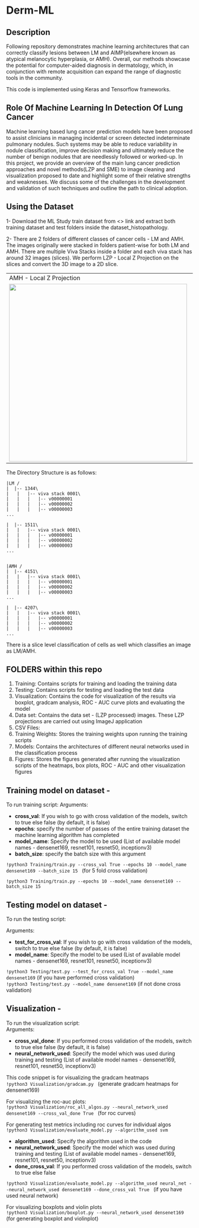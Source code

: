 # Derm-ML
## Description

Following repository demonstrates machine learning architectures that can correctly classify lesions between LM and AIMP(elsewhere known as atypical melanocytic hyperplasia, or AMH). Overall, our methods showcase the potential for computer-aided diagnosis in dermatology, which, in conjunction with remote acquisition can expand the range of diagnostic tools in the community. 


This code is implemented using Keras and Tensorflow frameworks.

## Role Of Machine Learning In Detection Of Lung Cancer

Machine learning based lung cancer prediction models have been proposed to assist clinicians in managing incidental or screen detected indeterminate pulmonary nodules. Such systems may be able to reduce variability in nodule classification, improve decision making and ultimately reduce the number of benign nodules that are needlessly followed or worked-up. In this project, we provide an overview of the main lung cancer prediction approaches and novel methods(LZP and SME) to image cleaning and visualization proposed to date and highlight some of their relative strengths and weaknesses. We discuss some of the challenges in the development and validation of such techniques and outline the path to clinical adoption.

## Using the Dataset

1- Download the ML Study train dataset from <> link and extract both training dataset and test folders inside the dataset_histopathology.

2- There are 2 folders of different classes of cancer cells - LM and AMH.
The images originally were stacked in folders patient-wise for both LM and AMH. There are multiple Viva Stacks inside a folder and each viva stack has around 32 images (slices).
We perform LZP - Local Z Projection on the slices and convert the 3D image to a 2D slice. <br/>

<table>
  <tr>
    <td>AMH - Local Z Projection</td>
     <td>LM - Local Z Projection</td>
   
  </tr>
  <tr>
    <td><img src="https://user-images.githubusercontent.com/34694650/163324638-c12fee38-18b9-4381-af2c-ae9aff10d543.jpg" width=480 height=480></td>
    <td><img src="https://user-images.githubusercontent.com/34694650/163324774-2c89dd49-bb33-457a-8094-167f169ff6cc.jpg" width=480 height=480></td>
    
  </tr>
 </table>


The Directory Structure is as follows:<br/>
```
|LM /
|  |-- 1344\
|	|	|-- viva stack 0001\
|	|	|	|-- v00000001
|	|	|	|-- v00000002
|	|	|	|-- v00000003
... 

|  |-- 1511\
|	|	|-- viva stack 0001\
|	|	|	|-- v00000001
|	|	|	|-- v00000002
|	|	|	|-- v00000003
... 


|AMH /
|  |-- 4151\
|	|	|-- viva stack 0001\
|	|	|	|-- v00000001
|	|	|	|-- v00000002
|	|	|	|-- v00000003
... 

|  |-- 4207\
|	|	|-- viva stack 0001\
|	|	|	|-- v00000001
|	|	|	|-- v00000002
|	|	|	|-- v00000003
... 
 ```
There is a slice level classification of cells as well which classifies an image as LM/AMH. <br/>


## FOLDERS within this repo<br/>

1.	Training: Contains scripts for training and loading the training data
2.	Testing: Contains scripts for testing and loading the test data
3.	Visualization: Contains the code for visualization of the results via boxplot, gradcam analysis, ROC - AUC curve plots and evaluating the model
4.	Data set: Contains the data set -  (LZP processed) images. These LZP projections are carried out using ImageJ application 
5.	CSV Files: 
6.	Training Weights: Stores the training weights upon running the training scripts
7.	Models: Contains the architectures of different neural networks used in the classification process
8.	Figures: Stores the figures generated after running the visualization scripts of the heatmaps, box plots, ROC - AUC and other visualization figures

## Training model on dataset -<br/>

To run training script:
Arguments:
* **cross_val**: If you wish to go with cross validation of the models, switch to true else false (by   default, it is false)
* **epochs**: specify the number of passes of the entire training dataset the machine learning algorithm has completed
* **model_name**: Specify the model to be used (List of available model names - densenet169, resnet101, resnet50, inceptionv3)
* **batch_size**: specify the batch size with this argument<br/>
 
```!python3 Training/train.py --cross_val True --epochs 10 --model_name densenet169 --batch_size 15 ```  (for 5 fold cross validation)<br/>

```!python3 Training/train.py --epochs 10 --model_name densenet169 --batch_size 15```


## Testing model on dataset -

To run the testing script:

Arguments:<br/>
* **test_for_cross_val**: If you wish to go with cross validation of the models, switch to true else false (by   default, it is false)
* **model_name**: Specify the model to be used (List of available model names - densenet169, resnet101, resnet50, inceptionv3)<br/>

```!python3 Testing/test.py --test_for_cross_val True --model_name densenet169```  (if you have performed cross validation)<br/>
```!python3 Testing/test.py --model_name densenet169```  (if not done cross validation)<br/>

## Visualization - 

To run the visualization script:<br/>
Arguments:<br/>
* **cross_val_done**: If you performed cross validation of the models, switch to true else false (by   default, it is false)<br/>
* **neural_network_used**: Specify the model which was used during training and testing (List of available model names - densenet169, resnet101, resnet50, inceptionv3)<br/>


This code snippet is for visualizing the gradcam heatmaps<br/>
```!python3 Visualization/gradcam.py ``` (generate gradcam heatmaps for densenet169)<br/>

For visualizing the roc-auc plots:<br/>
```!python3 Visualization/roc_all_algos.py --neural_network_used densenet169 --cross_val_done True ``` (for roc curves)<br/>

For generating test metrics including roc curves for individual algos <br/>
```!python3 Visualization/evaluate_model.py --algorithm_used svm  ```

* **algorithm_used**: Specify the algorithm used in the code<br/>
* **neural_network_used**: Specify the model which was used during training and testing (List of available model names - densenet169, resnet101, resnet50, inceptionv3)
* **done_cross_val**: If you performed cross validation of the models, switch to true else false<br/>

```!python3 Visualization/evaluate_model.py --algorithm_used neural_net --neural_network_used densenet169 --done_cross_val True ```  (if you have used neural network)

For visualizing boxplots and violin plots <br/>
```!python3 Visualization/boxplot.py --neural_network_used densenet169 ``` (for generating boxplot and violinplot)



